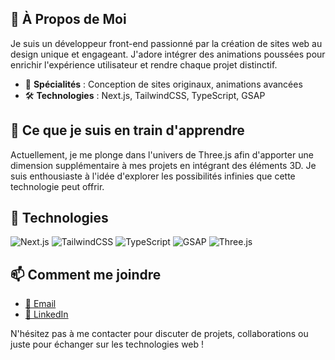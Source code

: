 ## 👋 À Propos de Moi
Je suis un développeur front-end passionné par la création de sites web au design unique et engageant. J'adore intégrer des animations poussées pour enrichir l'expérience utilisateur et rendre chaque projet distinctif.

- 🎨 **Spécialités** : Conception de sites originaux, animations avancées
- 🛠 **Technologies** : Next.js, TailwindCSS, TypeScript, GSAP

## 🌱 Ce que je suis en train d'apprendre
Actuellement, je me plonge dans l'univers de Three.js afin d'apporter une dimension supplémentaire à mes projets en intégrant des éléments 3D. Je suis enthousiaste à l'idée d'explorer les possibilités infinies que cette technologie peut offrir.

## 💼 Technologies
![Next.js](https://img.shields.io/badge/-Next.js-black?style=flat-square&logo=next.js)
![TailwindCSS](https://img.shields.io/badge/-TailwindCSS-black?style=flat-square&logo=tailwind-css)
![TypeScript](https://img.shields.io/badge/-TypeScript-black?style=flat-square&logo=typescript)
![GSAP](https://img.shields.io/badge/-GSAP-black?style=flat-square&logo=greensock)
![Three.js](https://img.shields.io/badge/-Three.js-black?style=flat-square&logo=three.js)

## 📫 Comment me joindre
- [📧 Email](mailto:contact@arthurvera.fr)
- [💼 LinkedIn](https://www.linkedin.com/in/arthur-vera/)

N'hésitez pas à me contacter pour discuter de projets, collaborations ou juste pour échanger sur les technologies web !

